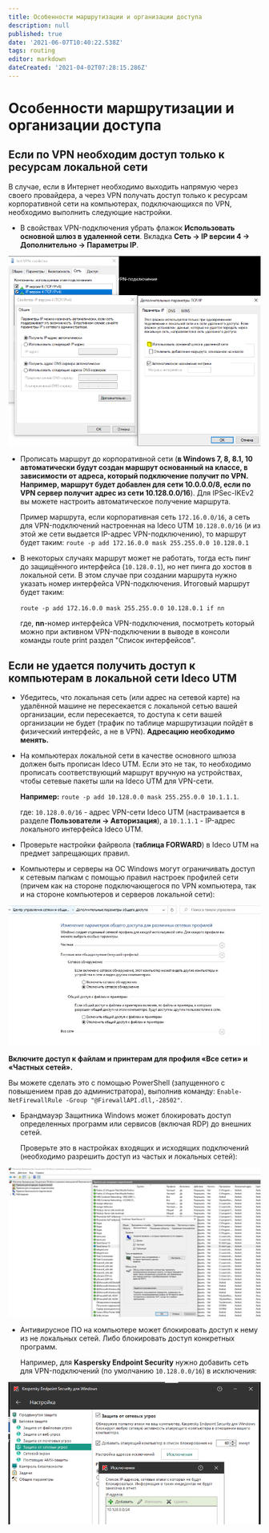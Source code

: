 ```yaml
---
title: Особенности маршрутизации и организации доступа
description: null
published: true
date: '2021-06-07T10:40:22.538Z'
tags: routing
editor: markdown
dateCreated: '2021-04-02T07:28:15.286Z'
---
```


# Особенности маршрутизации и организации доступа

## Если по VPN необходим доступ только к ресурсам локальной сети

В случае, если в Интернет необходимо выходить напрямую через своего провайдера, а через VPN получать доступ только к ресурсам корпоративной сети на компьютерах, подключающихся по VPN, необходимо выполнить следующие настройки.

* В свойствах VPN-подключения убрать флажок **Использовать основной шлюз в удаленной сети**. Вкладка **Сеть -&gt; IP версии 4 -&gt; Дополнительно -&gt; Параметры IP**.

![](../../../../.gitbook/assets/6586926%20%281%29%20%282%29%20%282%29%20%282%29%20%282%29%20%282%29%20%282%29%20%282%29.png)

* Прописать маршрут до корпоративной сети \(**в Windows 7, 8, 8.1, 10 автоматически будут создан маршрут основанный на классе, в зависимости от адреса, который подключение получит по VPN. Например, маршрут будет добавлен для сети 10.0.0.0/8, если по VPN сервер получит адрес из сети 10.128.0.0/16**\). Для IPSec-IKEv2 вы можете настроить автоматическое получение маршрута.

  Пример маршрута, если корпоративная сеть `172.16.0.0/16`, а сеть для VPN-подключений настроенная на Ideco UTM `10.128.0.0/16` \(и из этой же сети выдается IP-адрес VPN-подключению\), то маршрут будет таким: `route -p add 172.16.0.0 mask 255.255.0.0 10.128.0.1`

* В некоторых случаях маршрут может не работать, тогда есть пинг до защищённого интерфейса \(`10.128.0.1`\), но нет пинга до хостов в локальной сети. В этом случае при создании маршрута нужно указать номер интерфейса VPN-подключения. Итоговый маршрут будет таким:

  `route -p add 172.16.0.0 mask 255.255.0.0 10.128.0.1 if nn`

  где, **nn**-номер интерфейса VPN-подключения, посмотреть который можно при активном VPN-подключении в выводе в консоли команды route print раздел "Список интерфейсов".

## Если не удается получить доступ к компьютерам в локальной сети Ideco UTM

* Убедитесь, что локальная сеть \(или адрес на сетевой карте\) на удалённой машине не пересекается с локальной сетью вашей организации, если пересекается, то доступа к сети вашей организации не будет \(трафик по таблице маршрутизации пойдёт в физический интерфейс, а не в VPN\). **Адресацию необходимо менять.**
* На компьютерах локальной сети в качестве основного шлюза должен быть прописан Ideco UTM. Если это не так, то необходимо прописать соответствующий маршрут вручную на устройствах, чтобы сетевые пакеты шли на Ideco UTM для VPN-сети.

  **Например:** `route -p add 10.128.0.0 mask 255.255.0.0 10.1.1.1`.

  где: `10.128.0.0/16` - адрес VPN-сети Ideco UTM \(настраивается в разделе **Пользователи -&gt; Авторизация**\), а `10.1.1.1` - IP-адрес локального интерфейса Ideco UTM.

* Проверьте настройки файрвола \(**таблица FORWARD**\) в Ideco UTM на предмет запрещающих правил.
* Компьютеры и серверы на ОС Windows могут ограничивать доступ к сетевым папкам с помощью правил настроек профилей сети \(причем как на стороне подключающегося по VPN компьютера, так и на стороне компьютеров и серверов локальной сети\):

![](../../../../.gitbook/assets/снимок%20%281%29%20%282%29.jpeg)

**Включите доступ к файлам и принтерам для профиля «Все сети» и «Частных сетей».**

Вы можете сделать это с помощью PowerShell \(запущенного с повышением прав до администратора\), выполнив команду: `Enable-NetFirewallRule -Group "@FirewallAPI.dll,-28502"`.

* Брандмауэр Защитника Windows может блокировать доступ определенных программ или сервисов \(включая RDP\) до внешних сетей.

  Проверьте это в настройках входящих и исходящих подключений \(необходимо разрешить доступ из частых и локальных сетей\):

![](../../../../.gitbook/assets/защитник%20%283%29.jpeg)

* Антивирусное ПО на компьютере может блокировать доступ к нему из не локальных сетей. Либо блокировать доступ конкретных программ.

  Например, для **Kaspersky Endpoint Security** нужно добавить сеть для VPN-подключений \(по умолчанию `10.128.0.0/16`\) в исключения:

![](../../../../.gitbook/assets/16842796.jpg)

